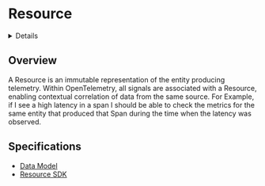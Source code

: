 <!--- Hugo front matter used to generate the website version of this page:
path_base_for_github_subdir:
  from: tmp/otel/specification/resource/_index.md
  to: resource/README.md
--->

# Resource

 <details>
 <sumamry>Table of Contents</summary>

<!-- toc -->

- [Overview](#overview)
- [Specifications](#specifications)

<!-- tocstop -->

</details>

## Overview

A Resource is an immutable representation of the entity producing telemetry.
Within OpenTelemetry, all signals are associated with a Resource, enabling
contextual correlation of data from the same source.  For Example, if I see
a high latency in a span I should be able to check the metrics for the
same entity that produced that Span during the time when the latency was
observed.

## Specifications

- [Data Model](./data-model.md)
- [Resource SDK](./sdk.md)
